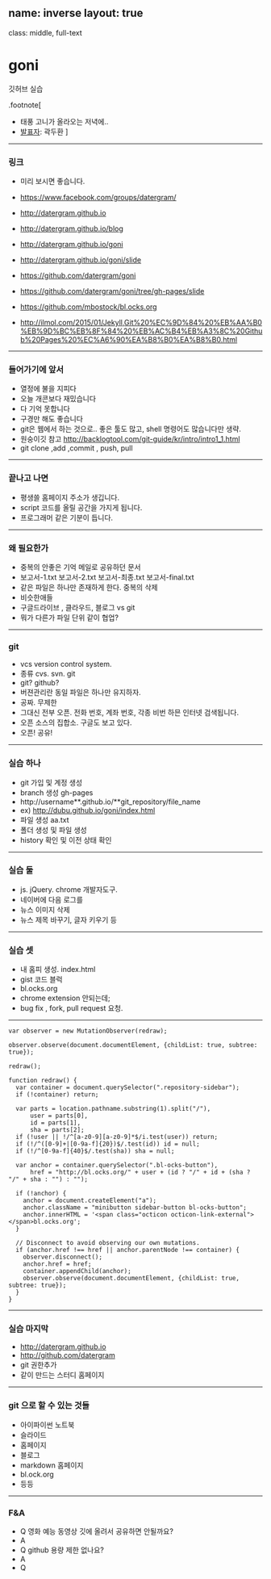 name: inverse
layout: true
---
class: middle, full-text
# goni

깃허브 실습


.footnote[
- 태풍 고니가 올라오는 저녁에..
- [발표자](https://www.facebook.com/kozazz): 곽두환
]

---
### 링크
- 미리 보시면 좋습니다.

- https://www.facebook.com/groups/datergram/
- http://datergram.github.io
- http://datergram.github.io/blog
- http://datergram.github.io/goni
- http://datergram.github.io/goni/slide
- https://github.com/datergram/goni
- https://github.com/datergram/goni/tree/gh-pages/slide
- https://github.com/mbostock/bl.ocks.org
- http://ilmol.com/2015/01/Jekyll,Git%20%EC%9D%84%20%EB%AA%B0%EB%9D%BC%EB%8F%84%20%EB%AC%B4%EB%A3%8C%20Github%20Pages%20%EC%A6%90%EA%B8%B0%EA%B8%B0.html

---
### 들어가기에 앞서
- 열정에 불을 지피다
- 오늘 개콘보다 재밌습니다
- 다 기억 못합니다
- 구경만 해도 좋습니다
- git은 웹에서 하는 것으로.. 좋은 툴도 많고, shell 명령어도 많습니다만 생략. 
- 원숭이깃 참고 http://backlogtool.com/git-guide/kr/intro/intro1_1.html
- git clone ,add ,commit , push, pull

---
### 끝나고 나면
- 평생쓸 홈페이지 주소가 생깁니다.
- script 코드를 올릴 공간을 가지게 됩니다. 
- 프로그래머 같은 기분이 듭니다.

---
### 왜 필요한가
- 중복의 안좋은 기억 메일로 공유하던 문서
- 보고서-1.txt 보고서-2.txt 보고서-최종.txt 보고서-final.txt
- 같은 파일은 하나만 존재하게 한다. 중복의 삭제
- 비슷한애들 
- 구글드라이브 , 클라우드, 블로그 vs git
- 뭐가 다른가 파일 단위 같이 협업?

---
### git
- vcs version control system. 
- 종류 cvs. svn. git
- git? github?
- 버젼관리란 동일 파일은 하나만 유지하자. 
- 공짜. 무제한
- 그대신 전부 오픈. 전화 번호, 계좌 번호, 각종 비번 하믄 인터넷 검색됩니다. 
- 오픈 소스의 집합소. 구글도 보고 있다.
- 오픈! 공유!

---
### 실습 하나 
- git 가입 및 계정 생성
- branch 생성  gh-pages  
- http://username**.github.io/**git_repository/file_name
- ex) http://dubu.github.io/goni/index.html
- 파일 생성 aa.txt 
- 폴더 생성 및 파일 생성
- history 확인 및 이전 상태 확인

---
### 실습 둘 
- js. jQuery. chrome 개발자도구.
- 네이버에 다음 로그를
- 뉴스 이미지 삭제
- 뉴스 제목 바꾸기, 글자 키우기 등

---
### 실습 셋 
- 내 홈피 생성. index.html
- gist  코드 블럭
- bl.ocks.org
- chrome extension 안되는데;
- bug fix , fork, pull request 요청. 

---
```
var observer = new MutationObserver(redraw);

observer.observe(document.documentElement, {childList: true, subtree: true});

redraw();

function redraw() {
  var container = document.querySelector(".repository-sidebar");
  if (!container) return;

  var parts = location.pathname.substring(1).split("/"),
      user = parts[0],
      id = parts[1],
      sha = parts[2];
  if (!user || !/^[a-z0-9][a-z0-9]*$/i.test(user)) return;
  if (!/^([0-9]+|[0-9a-f]{20})$/.test(id)) id = null;
  if (!/^[0-9a-f]{40}$/.test(sha)) sha = null;

  var anchor = container.querySelector(".bl-ocks-button"),
      href = "http://bl.ocks.org/" + user + (id ? "/" + id + (sha ? "/" + sha : "") : "");

  if (!anchor) {
    anchor = document.createElement("a");
    anchor.className = "minibutton sidebar-button bl-ocks-button";
    anchor.innerHTML = '<span class="octicon octicon-link-external"></span>bl.ocks.org';
  }

  // Disconnect to avoid observing our own mutations.
  if (anchor.href !== href || anchor.parentNode !== container) {
    observer.disconnect();
    anchor.href = href;
    container.appendChild(anchor);
    observer.observe(document.documentElement, {childList: true, subtree: true});
  }
}
```

---
### 실습 마지막
- http://datergram.github.io
- http://github.com/datergram
- git 권한추가
- 같이 만드는 스터디 홈페이지 

---
### git 으로 할 수 있는 것들
- 아이파이썬 노트북 
- 슬라이드 
- 홈페이지
- 블로그
- markdown 홈페이지
- bl.ock.org
- 등등

---
### F&A
- Q 영화 예능 동영상 깃에 올려서 공유하면 안될까요?
- A
- Q github 용량 제한 없나요?
- A
- Q 

